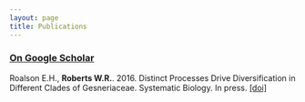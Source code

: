 ```yaml
---
layout: page
title: Publications
---
```


### [On Google Scholar](https://scholar.google.com/citations?user=FRciU2oAAAAJ&hl=en)

Roalson E.H., **Roberts W.R.**. 2016. Distinct Processes Drive Diversification in Different Clades of Gesneriaceae. Systematic Biology. In press. [[doi]](http://sysbio.oxfordjournals.org/content/early/2016/02/14/sysbio.syw012.abstract)

